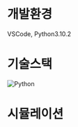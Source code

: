 # 개발환경
VSCode, Python3.10.2

# 기술스택
![Python](https://img.shields.io/badge/python-3670A0?style=for-the-badge&logo=python&logoColor=ffdd54)

# 시뮬레이션



